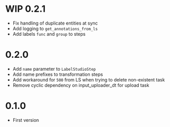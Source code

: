 # WIP 0.2.1

* Fix handling of duplicate entities at sync
* Add logging to `get_annotations_from_ls`
* Add labels `func` and `group` to steps

# 0.2.0

* Add `name` parameter to `LabelStudioStep`
* Add name prefixes to transformation steps
* Add workaround for `500` from LS when trying to delete non-existent task
* Remove cyclic dependency on input_uploader_dt for upload task

# 0.1.0

* First version